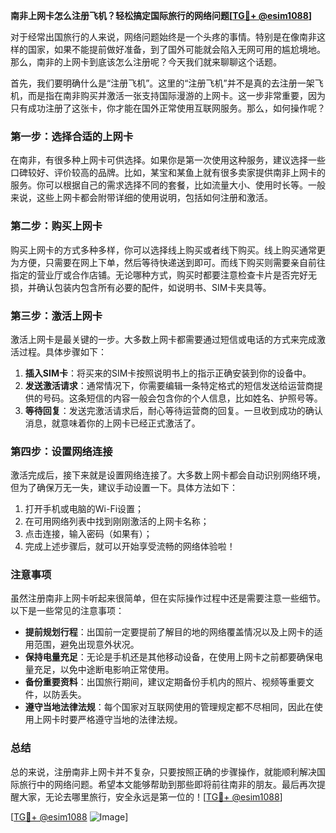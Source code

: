 **南非上网卡怎么注册飞机？轻松搞定国际旅行的网络问题[[TG💪+ @esim1088](https://t.me/s/esim1088)]**

对于经常出国旅行的人来说，网络问题始终是一个头疼的事情。特别是在像南非这样的国家，如果不能提前做好准备，到了国外可能就会陷入无网可用的尴尬境地。那么，南非的上网卡到底该怎么注册呢？今天我们就来聊聊这个话题。

首先，我们要明确什么是“注册飞机”。这里的“注册飞机”并不是真的去注册一架飞机，而是指在南非购买并激活一张支持国际漫游的上网卡。这一步非常重要，因为只有成功注册了这张卡，你才能在国外正常使用互联网服务。那么，如何操作呢？

### 第一步：选择合适的上网卡

在南非，有很多种上网卡可供选择。如果你是第一次使用这种服务，建议选择一些口碑较好、评价较高的品牌。比如，某宝和某鱼上就有很多卖家提供南非上网卡的服务。你可以根据自己的需求选择不同的套餐，比如流量大小、使用时长等。一般来说，这些上网卡都会附带详细的使用说明，包括如何注册和激活。

### 第二步：购买上网卡

购买上网卡的方式多种多样，你可以选择线上购买或者线下购买。线上购买通常更为方便，只需要在网上下单，然后等待快递送到即可。而线下购买则需要亲自前往指定的营业厅或合作店铺。无论哪种方式，购买时都要注意检查卡片是否完好无损，并确认包装内包含所有必要的配件，如说明书、SIM卡夹具等。

### 第三步：激活上网卡

激活上网卡是最关键的一步。大多数上网卡都需要通过短信或电话的方式来完成激活过程。具体步骤如下：

1. **插入SIM卡**：将买来的SIM卡按照说明书上的指示正确安装到你的设备中。
2. **发送激活请求**：通常情况下，你需要编辑一条特定格式的短信发送给运营商提供的号码。这条短信的内容一般会包含你的个人信息，比如姓名、护照号等。
3. **等待回复**：发送完激活请求后，耐心等待运营商的回复。一旦收到成功的确认消息，就意味着你的上网卡已经正式激活了。

### 第四步：设置网络连接

激活完成后，接下来就是设置网络连接了。大多数上网卡都会自动识别网络环境，但为了确保万无一失，建议手动设置一下。具体方法如下：

1. 打开手机或电脑的Wi-Fi设置；
2. 在可用网络列表中找到刚刚激活的上网卡名称；
3. 点击连接，输入密码（如果有）；
4. 完成上述步骤后，就可以开始享受流畅的网络体验啦！

### 注意事项

虽然注册南非上网卡听起来很简单，但在实际操作过程中还是需要注意一些细节。以下是一些常见的注意事项：

- **提前规划行程**：出国前一定要提前了解目的地的网络覆盖情况以及上网卡的适用范围，避免出现意外状况。
- **保持电量充足**：无论是手机还是其他移动设备，在使用上网卡之前都要确保电量充足，以免中途断电影响正常使用。
- **备份重要资料**：出国旅行期间，建议定期备份手机内的照片、视频等重要文件，以防丢失。
- **遵守当地法律法规**：每个国家对互联网使用的管理规定都不尽相同，因此在使用上网卡时要严格遵守当地的法律法规。

### 总结

总的来说，注册南非上网卡并不复杂，只要按照正确的步骤操作，就能顺利解决国际旅行中的网络问题。希望本文能够帮助到那些即将前往南非的朋友。最后再次提醒大家，无论去哪里旅行，安全永远是第一位的！[[TG💪+ @esim1088](https://t.me/s/esim1088)]

[[TG💪+ @esim1088](https://t.me/s/esim1088) ![Image](https://i.postimg.cc/4NQfJmqS/Snipaste-2025-05-13-00-14-12.png)]